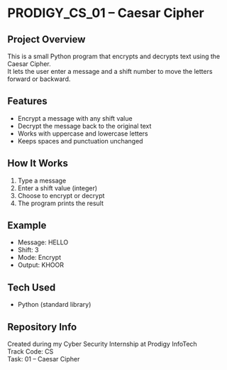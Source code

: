 # PRODIGY_CS_01 – Caesar Cipher

## Project Overview
This is a small Python program that encrypts and decrypts text using the Caesar Cipher.  
It lets the user enter a message and a shift number to move the letters forward or backward.

## Features
- Encrypt a message with any shift value
- Decrypt the message back to the original text
- Works with uppercase and lowercase letters
- Keeps spaces and punctuation unchanged

## How It Works
1. Type a message
2. Enter a shift value (integer)
3. Choose to encrypt or decrypt
4. The program prints the result

## Example
- Message: HELLO
- Shift: 3
- Mode: Encrypt
- Output: KHOOR

## Tech Used
- Python (standard library)

## Repository Info
Created during my Cyber Security Internship at Prodigy InfoTech  
Track Code: CS  
Task: 01 – Caesar Cipher
